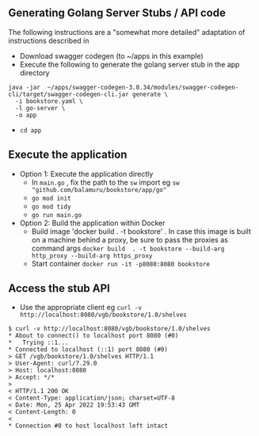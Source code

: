 

## Generating Golang Server Stubs / API code 
The following instructions are a "somewhat more detailed" adaptation of instructions described in 

* Download swagger codegen (to ~/apps in this example)
* Execute the following to generate the golang server stub in the app directory
```
java -jar  ~/apps/swagger-codegen-3.0.34/modules/swagger-codegen-cli/target/swagger-codegen-cli.jar generate \
  -i bookstore.yaml \
  -l go-server \
  -o app
```
* `cd app`

## Execute the application
* Option 1: Execute the application directly
    * In `main.go` , fix the path to the `sw` import eg `sw "github.com/balamuru/bookstore/app/go"`
    * `go mod init`
    * `go mod tidy`
    * `go run main.go`
* Option 2: Build the application within Docker  
    * Build image  'docker build . -t bookstore' . In case this image is built on a machine behind a proxy, be sure to pass the proxies as command args `docker build  . -t bookstore --build-arg http_proxy --build-arg https_proxy`
    * Start container `docker run -it -p8080:8080 bookstore `  
## Access the stub API
* Use the appropriate client eg `curl -v http://localhost:8080/vgb/bookstore/1.0/shelves`

```
$ curl -v http://localhost:8080/vgb/bookstore/1.0/shelves
* About to connect() to localhost port 8080 (#0)
*   Trying ::1...
* Connected to localhost (::1) port 8080 (#0)
> GET /vgb/bookstore/1.0/shelves HTTP/1.1
> User-Agent: curl/7.29.0
> Host: localhost:8080
> Accept: */*
> 
< HTTP/1.1 200 OK
< Content-Type: application/json; charset=UTF-8
< Date: Mon, 25 Apr 2022 19:53:43 GMT
< Content-Length: 0
< 
* Connection #0 to host localhost left intact

```
